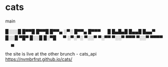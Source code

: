 # cats  
main  
  

█░░░█ █▀▀█ █▀▀█ █▀▀▄ ░▀░ █▀▀▄ █▀▀▀ 　 █ 
█▄█▄█ █▄▄█ █▄▄▀ █░░█ ▀█▀ █░░█ █░▀█ 　 ▀ 
░▀░▀░ ▀░░▀ ▀░▀▀ ▀░░▀ ▀▀▀ ▀░░▀ ▀▀▀▀ 　 ▄

the site is live at the other brunch - cats_api  
https://nvmbrfrst.github.io/cats/


